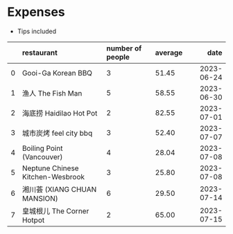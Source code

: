# Expenses
- Tips included

|   | restaurant                       | number of people | average |       date |
|--:|:---------------------------------|:-----------------|:--------|-----------:|
| 0 | Gooi-Ga Korean BBQ               | 3                | 51.45   | 2023-06-24 |
| 1 | 渔人 The Fish Man                | 5                | 58.55   | 2023-06-30 |
| 2 | 海底捞 Haidilao Hot Pot          | 2                | 82.55   | 2023-07-01 |
| 3 | 城市炭烤 feel city bbq           | 3                | 52.40   | 2023-07-07 |
| 4 | Boiling Point (Vancouver)        | 4                | 28.04   | 2023-07-08 |
| 5 | Neptune Chinese Kitchen-Wesbrook | 3                | 25.80   | 2023-07-08 |
| 6 | 湘川荟 (XIANG CHUAN MANSION)     | 6                | 29.50   | 2023-07-14 |
| 7 | 皇城根儿 The Corner Hotpot       | 2                | 65.00   | 2023-07-15 |
